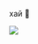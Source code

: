 хай :wave:

<img src='https://www.codewars.com/users/max-makk/badges/micro' />

<!---
max-makk/max-makk is a ✨ special ✨ repository because its `README.md` (this file) appears on your GitHub profile.
You can click the Preview link to take a look at your changes.
--->

